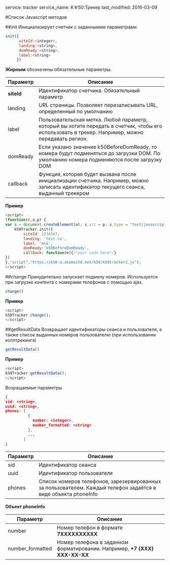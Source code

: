 service: tracker
service_name: K☆50:Трекер
last_modified: 2016-03-09

#Список Javascript методов

##init
Инициализирует счетчик с заданнымим параметрами. 

```js
init({
      siteId:<integer>,
      landing:<string>,
      domReady:<string>,
      label:<string>
     })
```

**Жирным** обозначены обязательные параметры.

|Параметр|Описание|
|-----|----|
|**siteId**|Идентификатор счетчика. Обязательный параметр|
|landing|URL страницы. Позволяет перезаписывать URL, определенный по умолчанию|
|label|Пользовательская метка. Любой параметр, который вы хотите передать в счетчик, чтобы его использовать в трекер. Например, можно передавать регион.|
|domReady|Если указано значение k50BeforeDomReady, то номера будут подменяться до загрузки DOM. По умолчанию номера подменяются после загрузку DOM|
|callback|Функция, которая будет вызвана после инициализации счетчика. Например, можно записать идентификатор текущего сеанса, выданный трекером|

**Пример**

```js
<script>
(function(c,a,p) {
var s = document.createElement(a); s.src = p; s.type = "text/javascript"; s.async =!0; s.readyState ? s.onreadystatechange = function() { if ( s.readyState === "loaded" || s.readyState === "complete" ) { s.onreadystatechange = null; c();}} : s.onload = function () {c();}; var n = document.getElementsByTagName(a)[0]; n.parentNode.insertBefore(s,n); })(function(){
    k50Tracker.init({
        siteId: 1234567,
        landing: 'test.ru',
        label: 'msk',
        domReady:'k50BeforeDomReady',
        callback: function(e){/*your code here*/}
})
},"script","https://k50-a.akamaihd.net/k50/k50tracker2.js");
</script>
```


##change
Принудительно запускает подмену номеров. Используется при загрузке контента с номерами телефонов с помощью ajax.

```js
change()
```

**Пример**

```js
<script>
k50Tracker.change();
</script>
```

##getResultData
Возвращает идентификаторы сеанса и пользователя, а также список выданных номеров пользователю (при использовании коллтрекинга)

```js
getResultData()
```

**Пример**

```js
<script>
k50Tracker.getResultData();
</script>
```

Возращаемые параметры

```json
{
sid: <string>,
uuid: <string>,
phones: [
          {
            number: <integer>,
            number_formatted: <string>
          },
          ...
        ]
}
```

|Параметр|Описание|
|----|----|
|sid|Идентификатор сеанса|
|uuid|Идентификатор пользователя|
|phones|Список номеров телефонов, зарезервированных за пользователем. Каждый телефон задаётся в виде объекта phoneInfo|

**Объект phoneInfo**

|Параметр|Описание|
|----|----|
|number|Номер телефон в формате **7XXXXXXXXXX**|
|number_formatted|Номер телефона в заданном форматировании. Например, **+7 (XXX) XXX-XX-XX**|